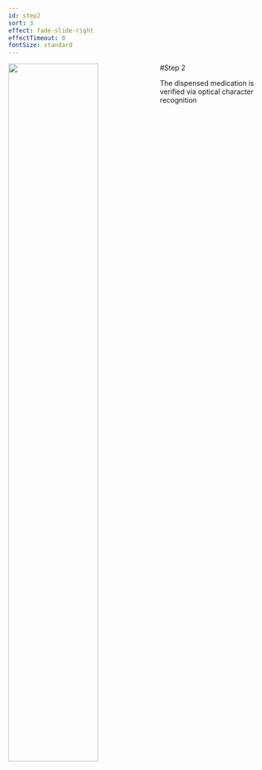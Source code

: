 ```yaml
---
id: step2
sort: 3
effect: fade-slide-right
effectTimeout: 0
fontSize: standard
---
```

#Step 2
<img align="left" width="60%" src="https://correctconsumer.com/assets/step-2.jpg">

The  dispensed medication is verified via optical character recognition

